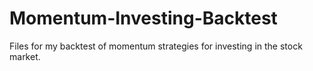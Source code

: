 # Momentum-Investing-Backtest
Files for my backtest of momentum strategies for investing in the stock market. 
